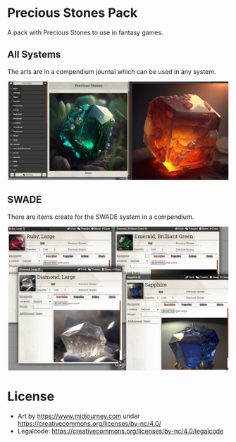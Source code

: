 # Precious Stones Pack
A pack with Precious Stones to use in fantasy games.

## All Systems
The arts are in a compendium journal which can be used in any system.
<p align="center">
  <img width="500" src="docs/docs_arts.webp">
</p>

## SWADE
There are items create for the SWADE system in a compendium.
<p align="center">
  <img width="500" src="docs/docs_swade.webp">
</p>

# License
- Art by https://www.midjourney.com under https://creativecommons.org/licenses/by-nc/4.0/
- Legalcode: https://creativecommons.org/licenses/by-nc/4.0/legalcode